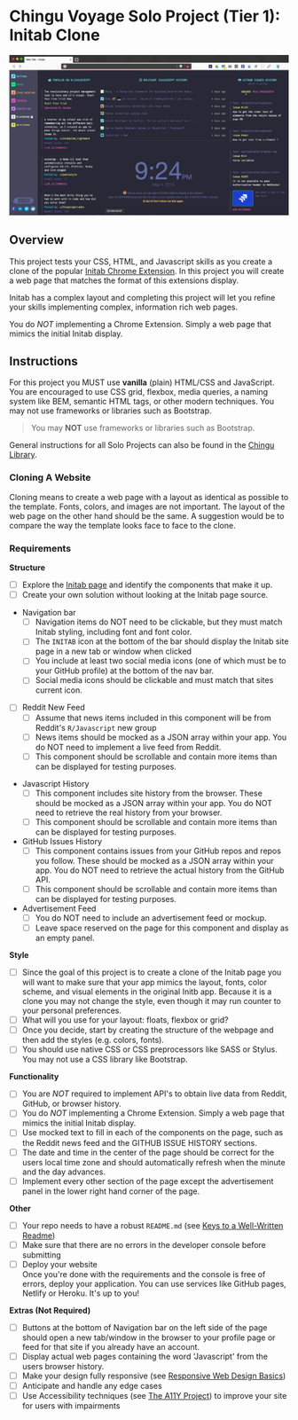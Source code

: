# Chingu Voyage Solo Project (Tier 1): Initab Clone

![Initab Screenshot](./assets/initab-screenshot.png)

## Overview
This project tests your CSS, HTML, and Javascript skills as you create a 
clone of the popular [Initab Chrome Extension](). In this project you will 
create a web page that matches the format of this extensions display. 

Initab has a complex layout and completing this project will let you refine
your skills implementing complex, information rich web pages.

You do *_NOT_* implementing a Chrome Extension. Simply a web page that mimics
the initial Initab display.  

## Instructions

For this project you MUST use **vanilla** (plain) HTML/CSS and JavaScript. 
You are encouraged to use CSS grid, flexbox, media queries, a naming system 
like BEM, semantic HTML tags, or other modern techniques. You may not use 
frameworks or libraries such as Bootstrap.

> You may **NOT** use frameworks or libraries such as Bootstrap.

General instructions for all Solo Projects can also be found in the [Chingu
Library](https://voyage.docs.chingu.io/prework/howwork).

### Cloning A Website

Cloning means to create a web page with a layout as identical as possible to 
the template. Fonts, colors, and images are not important. The layout of the 
web page on the other hand should be the same. A suggestion would be to 
compare the way the template looks face to face to the clone.

### Requirements

**Structure**
- [ ] Explore the [Initab page](https://initab.com/) and identify
the components that make it up.
- [ ] Create your own solution without looking at the Initab page source.
- Navigation bar
  - [ ] Navigation items do NOT need to be clickable, but they must match 
  Initab styling, including font and font color.
  - [ ] The `INITAB` icon at the bottom of the bar should display the Initab 
  site page in a new tab or window when clicked
  - [ ] You include at least two social media icons (one of which must be to 
  your GitHub profile) at the bottom of the nav bar.
  - [ ] Social media icons should be clickable and must match that sites 
  current icon.
- [ ] Reddit New Feed
  - [ ] Assume that news items included in this component will be from 
  Reddit's `R/Javascript` new group
  - [ ] News items should be mocked as a JSON array within your app. You do NOT 
  need to implement a live feed from Reddit.
  - [ ] This component should be scrollable and contain more items than can 
  be displayed for testing purposes.
- Javascript History
  - [ ] This component includes site history from the browser. These should 
  be mocked as a JSON array within your app. You do NOT need to retrieve the 
  real history from your browser.
  - [ ] This component should be scrollable and contain more items than can 
  be displayed for testing purposes.
- GitHub Issues History
  - [ ] This component contains issues from your GitHub repos and repos you 
  follow. These should be mocked as a JSON array within your app. You do NOT 
  need to retrieve the actual history from the GitHub API.
  - [ ] This component should be scrollable and contain more items than can 
  be displayed for testing purposes.
- Advertisement Feed
  - [ ] You do NOT need to include an advertisement feed or mockup.
  - [ ] Leave space reserved on the page for this component and display as 
  an empty panel.

**Style**
- [ ] Since the goal of this project is to create a clone of the Initab
      page you will want to make sure that your app mimics the layout, 
      fonts, color scheme, and visual elements in the original Initb 
      app. Because it is a clone you may not change the style, even 
      though it may run counter to your personal preferences.
- [ ] What will you use for your layout: floats, flexbox or grid?
- [ ] Once you decide, start by creating the structure of the webpage and 
      then add the styles (e.g. colors, fonts).
- [ ] You should use native CSS or CSS preprocessors like SASS or Stylus. 
      You may not use a CSS library like Bootstrap. 

**Functionality**
- [ ] You are *_NOT_* required to implement API's to obtain live data from 
Reddit, GitHub, or browser history.
- [ ] You do *_NOT_* implementing a Chrome Extension. Simply a web page that 
mimics
the initial Initab display. 
- [ ] Use mocked text to fill in each of the components on the page, such as 
the Reddit news feed and the GITHUB ISSUE HISTORY sections.
- [ ] The date and time in the center of the page should be correct for the 
users local time zone and should automatically refresh when the minute and the 
day advances.
- [ ] Implement every other section of the page except the advertisement panel 
in the lower right hand corner of the page.

**Other**
- [ ] Your repo needs to have a robust `README.md` (see
[Keys to a Well-Written Readme](https://medium.com/chingu/keys-to-a-well-written-readme-55c53d34fe6d))
- [ ] Make sure that there are no errors in the developer console before 
submitting
- [ ] Deploy your website <br/>
      Once you're done with the requirements and the console is free of 
      errors, deploy your application. You can use services like GitHub pages, 
      Netlify or Heroku. It's up to you! 

**Extras (Not Required)**
- [ ] Buttons at the bottom of Navigation bar on the left side of the page 
should open a new tab/window in the browser to your profile page or feed for 
that site if you already have an account.
- [ ] Display actual web pages containing the word 'Javascript' from the users 
browser history.
- [ ] Make your design fully responsive (see 
[Responsive Web Design Basics](https://developers.google.com/web/fundamentals/design-and-ux/responsive))
- [ ] Anticipate and handle any edge cases
- [ ] Use Accessibility techniques (see 
[The A11Y Project](https://a11yproject.com/)) to improve your site for users 
with impairments 